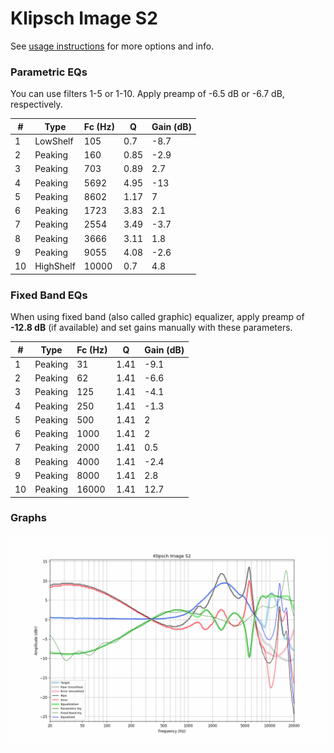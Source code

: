 # Klipsch Image S2
See [usage instructions](https://github.com/jaakkopasanen/AutoEq#usage) for more options and info.

### Parametric EQs
You can use filters 1-5 or 1-10. Apply preamp of -6.5 dB or -6.7 dB, respectively.

|   # | Type      |   Fc (Hz) |    Q |   Gain (dB) |
|-----|-----------|-----------|------|-------------|
|   1 | LowShelf  |       105 | 0.7  |        -8.7 |
|   2 | Peaking   |       160 | 0.85 |        -2.9 |
|   3 | Peaking   |       703 | 0.89 |         2.7 |
|   4 | Peaking   |      5692 | 4.95 |       -13   |
|   5 | Peaking   |      8602 | 1.17 |         7   |
|   6 | Peaking   |      1723 | 3.83 |         2.1 |
|   7 | Peaking   |      2554 | 3.49 |        -3.7 |
|   8 | Peaking   |      3666 | 3.11 |         1.8 |
|   9 | Peaking   |      9055 | 4.08 |        -2.6 |
|  10 | HighShelf |     10000 | 0.7  |         4.8 |

### Fixed Band EQs
When using fixed band (also called graphic) equalizer, apply preamp of **-12.8 dB** (if available) and set gains manually with these parameters.

|   # | Type    |   Fc (Hz) |    Q |   Gain (dB) |
|-----|---------|-----------|------|-------------|
|   1 | Peaking |        31 | 1.41 |        -9.1 |
|   2 | Peaking |        62 | 1.41 |        -6.6 |
|   3 | Peaking |       125 | 1.41 |        -4.1 |
|   4 | Peaking |       250 | 1.41 |        -1.3 |
|   5 | Peaking |       500 | 1.41 |         2   |
|   6 | Peaking |      1000 | 1.41 |         2   |
|   7 | Peaking |      2000 | 1.41 |         0.5 |
|   8 | Peaking |      4000 | 1.41 |        -2.4 |
|   9 | Peaking |      8000 | 1.41 |         2.8 |
|  10 | Peaking |     16000 | 1.41 |        12.7 |

### Graphs
![](./Klipsch%20Image%20S2.png)

